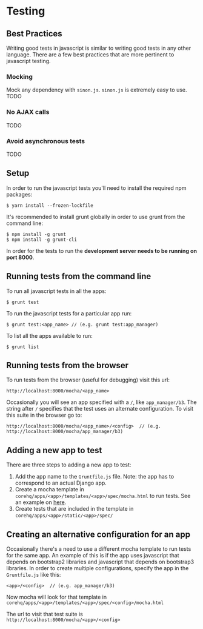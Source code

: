 # Testing

## Best Practices

Writing good tests in javascript is similar to writing good tests in any other language. There are a few best practices that are more pertinent to javascript testing.

### Mocking

Mock any dependency with `sinon.js`. `sinon.js` is extremely easy to use.
TODO

### No AJAX calls
TODO

### Avoid asynchronous tests
TODO

## Setup

In order to run the javascript tests you'll need to install the required npm packages:

    $ yarn install --frozen-lockfile

It's recommended to install grunt globally in order to use grunt from the command line:

    $ npm install -g grunt
    $ npm install -g grunt-cli

In order for the tests to run the __development server needs to be running on port 8000__.

## Running tests from the command line

To run all javascript tests in all the apps:

    $ grunt test

To run the javascript tests for a particular app run:

    $ grunt test:<app_name> // (e.g. grunt test:app_manager)

To list all the apps available to run:

    $ grunt list


## Running tests from the browser

To run tests from the browser (useful for debugging) visit this url:

```
http://localhost:8000/mocha/<app_name>
```

Occasionally you will see an app specified with a `/`, like `app_manager/b3`. The string after `/` specifies that the test uses an alternate configuration. To visit this suite in the browser go to:

```
http://localhost:8000/mocha/<app_name>/<config>  // (e.g. http://localhost:8000/mocha/app_manager/b3)
```

## Adding a new app to test

There are three steps to adding a new app to test:

  1. Add the app name to the `Gruntfile.js` file. Note: the app has to correspond to an actual Django app.
  2. Create a mocha template in `corehq/apps/<app>/templates/<app>/spec/mocha.html` to run tests. See an example on [here](https://github.com/dimagi/commcare-hq/blob/master/corehq/apps/app_manager/templates/app_manager/spec/mocha.html).
  3. Create tests that are included in the template in `corehq/apps/<app>/static/<app>/spec/`


## Creating an alternative configuration for an app

Occasionally there's a need to use a different mocha template to run tests for the same app. An example of this is if the app uses javascript that depends on bootstrap2 libraries and javascript that depends on bootstrap3 libraries. In order to create multiple configurations, specify the app in the `Gruntfile.js` like this:

```
<app>/<config>  // (e.g. app_manager/b3)
```

Now mocha will look for that template in `corehq/apps/<app>/templates/<app>/spec/<config>/mocha.html`

The url to visit that test suite is `http://localhost:8000/mocha/<app>/<config>`

